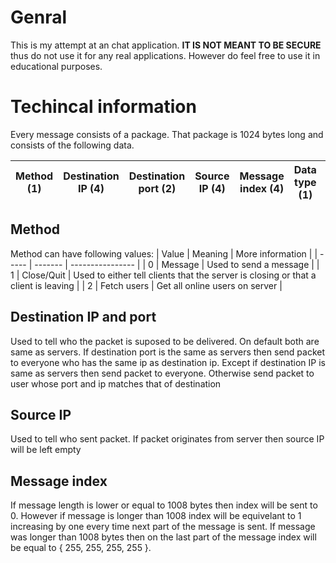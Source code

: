 # Genral
This is my attempt at an chat application. 
**IT IS NOT MEANT TO BE SECURE** thus do not use it for any real applications.
However do feel free to use it in educational purposes.

# Techincal information
Every message consists of a package. That package is 1024 bytes long and consists of the following data.

| Method (1) | Destination IP (4) | Destination port (2) | Source IP (4) | Message index (4) | Data type (1) | Data (1008) |
| ---------- | ------------------ | -------------------- | ------------- | ----------------- | ------------- | ----------- |

## Method
Method can have following values:
| Value | Meaning | More information |
| ----- | ------- | ---------------- |
| 0 | Message | Used to send a message |
| 1 | Close/Quit | Used to either tell clients that the server is closing or that a client is leaving |
| 2 | Fetch users | Get all online users on server |

## Destination IP and port
Used to tell who the packet is suposed to be delivered.
On default both are same as servers.
If destination port is the same as servers then send packet to everyone who has the same ip as destination ip. Except if destination IP is same as servers then send packet to everyone.
Otherwise send packet to user whose port and ip matches that of destination

## Source IP
Used to tell who sent packet. If packet originates from server then source IP will be left empty

## Message index
If message length is lower or equal to 1008 bytes then index will be sent to 0.
However if message is longer than 1008 index will be equivelant to 1 increasing by one every time next part of the message is sent.
If message was longer than 1008 bytes then on the last part of the message index will be equal to { 255, 255, 255, 255 }.

